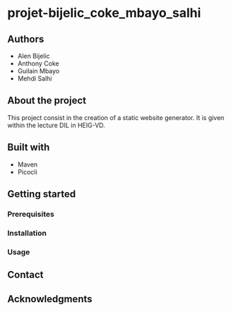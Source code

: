 # projet-bijelic_coke_mbayo_salhi
## Authors
- Alen Bijelic
- Anthony Coke
- Guilain Mbayo
- Mehdi Salhi

## About the project

This project consist in the creation of a static website generator. It is given within the lecture DIL in HEIG-VD.

## Built with
- Maven
- Picocli

## Getting started

### Prerequisites

### Installation

### Usage

## Contact

## Acknowledgments